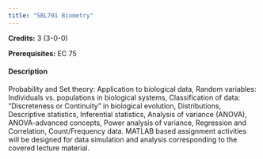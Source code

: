 ```yaml
---
title: "SBL701 Biometry"
---
```

**Credits:** 3 (3-0-0)

**Prerequisites:** EC 75

#### Description
Probability and Set theory: Application to biological data, Random variables: Individuals vs. populations in biological systems, Classification of data: “Discreteness or Continuity” in biological evolution, Distributions, Descriptive statistics, Inferential statistics, Analysis of variance (ANOVA), ANOVA-advanced concepts, Power analysis of variance, Regression and Correlation, Count/Frequency data. MATLAB based assignment activities will be designed for data simulation and analysis corresponding to the covered lecture material.